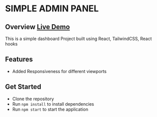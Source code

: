 # SIMPLE ADMIN PANEL

## Overview [Live Demo](https://vencru-nkwo.vercel.app/)

This is a simple dashboard Project built using React, TailwindCSS, React hooks

## Features

- Added Responsiveness for different viewports

## Get Started

- Clone the repository
- Run `npm install` to install dependencies
- Run `npm start` to start the application
